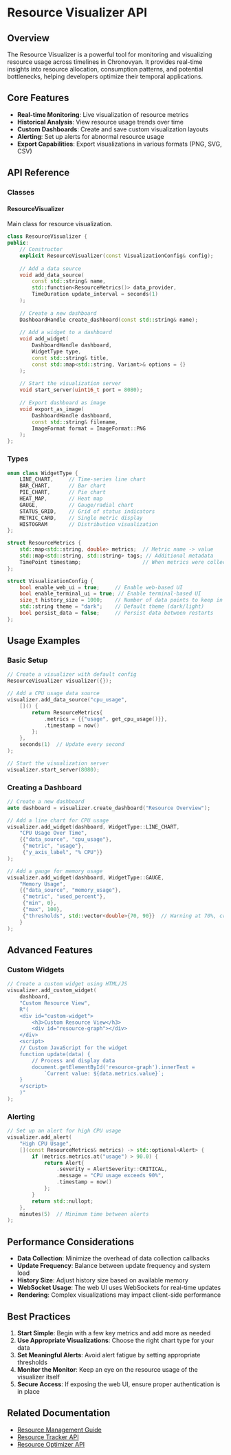# Resource Visualizer API

## Overview
The Resource Visualizer is a powerful tool for monitoring and visualizing resource usage across timelines in Chronovyan. It provides real-time insights into resource allocation, consumption patterns, and potential bottlenecks, helping developers optimize their temporal applications.

## Core Features

- **Real-time Monitoring**: Live visualization of resource metrics
- **Historical Analysis**: View resource usage trends over time
- **Custom Dashboards**: Create and save custom visualization layouts
- **Alerting**: Set up alerts for abnormal resource usage
- **Export Capabilities**: Export visualizations in various formats (PNG, SVG, CSV)

## API Reference

### Classes

#### ResourceVisualizer
Main class for resource visualization.

```cpp
class ResourceVisualizer {
public:
    // Constructor
    explicit ResourceVisualizer(const VisualizationConfig& config);
    
    // Add a data source
    void add_data_source(
        const std::string& name,
        std::function<ResourceMetrics()> data_provider,
        TimeDuration update_interval = seconds(1)
    );
    
    // Create a new dashboard
    DashboardHandle create_dashboard(const std::string& name);
    
    // Add a widget to a dashboard
    void add_widget(
        DashboardHandle dashboard,
        WidgetType type,
        const std::string& title,
        const std::map<std::string, Variant>& options = {}
    );
    
    // Start the visualization server
    void start_server(uint16_t port = 8080);
    
    // Export dashboard as image
    void export_as_image(
        DashboardHandle dashboard,
        const std::string& filename,
        ImageFormat format = ImageFormat::PNG
    );
};
```

### Types

```cpp
enum class WidgetType {
    LINE_CHART,     // Time-series line chart
    BAR_CHART,      // Bar chart
    PIE_CHART,      // Pie chart
    HEAT_MAP,       // Heat map
    GAUGE,          // Gauge/radial chart
    STATUS_GRID,    // Grid of status indicators
    METRIC_CARD,    // Single metric display
    HISTOGRAM       // Distribution visualization
};

struct ResourceMetrics {
    std::map<std::string, double> metrics;  // Metric name -> value
    std::map<std::string, std::string> tags; // Additional metadata
    TimePoint timestamp;                    // When metrics were collected
};

struct VisualizationConfig {
    bool enable_web_ui = true;     // Enable web-based UI
    bool enable_terminal_ui = true; // Enable terminal-based UI
    size_t history_size = 1000;    // Number of data points to keep in history
    std::string theme = "dark";    // Default theme (dark/light)
    bool persist_data = false;     // Persist data between restarts
};
```

## Usage Examples

### Basic Setup

```cpp
// Create a visualizer with default config
ResourceVisualizer visualizer({});

// Add a CPU usage data source
visualizer.add_data_source("cpu_usage", 
    []() {
        return ResourceMetrics{
            .metrics = {{"usage", get_cpu_usage()}},
            .timestamp = now()
        };
    },
    seconds(1)  // Update every second
);

// Start the visualization server
visualizer.start_server(8080);
```

### Creating a Dashboard

```cpp
// Create a new dashboard
auto dashboard = visualizer.create_dashboard("Resource Overview");

// Add a line chart for CPU usage
visualizer.add_widget(dashboard, WidgetType::LINE_CHART, 
    "CPU Usage Over Time",
    {{"data_source", "cpu_usage"},
     {"metric", "usage"},
     {"y_axis_label", "% CPU"}}
);

// Add a gauge for memory usage
visualizer.add_widget(dashboard, WidgetType::GAUGE,
    "Memory Usage",
    {{"data_source", "memory_usage"},
     {"metric", "used_percent"},
     {"min", 0},
     {"max", 100},
     {"thresholds", std::vector<double>{70, 90}}  // Warning at 70%, critical at 90%
    }
);
```

## Advanced Features

### Custom Widgets

```cpp
// Create a custom widget using HTML/JS
visualizer.add_custom_widget(
    dashboard,
    "Custom Resource View",
    R"(
    <div id="custom-widget">
        <h3>Custom Resource View</h3>
        <div id="resource-graph"></div>
    </div>
    <script>
    // Custom JavaScript for the widget
    function update(data) {
        // Process and display data
        document.getElementById('resource-graph').innerText = 
            `Current value: ${data.metrics.value}`;
    }
    </script>
    )"
);
```

### Alerting

```cpp
// Set up an alert for high CPU usage
visualizer.add_alert(
    "High CPU Usage",
    [](const ResourceMetrics& metrics) -> std::optional<Alert> {
        if (metrics.metrics.at("usage") > 90.0) {
            return Alert{
                .severity = AlertSeverity::CRITICAL,
                .message = "CPU usage exceeds 90%",
                .timestamp = now()
            };
        }
        return std::nullopt;
    },
    minutes(5)  // Minimum time between alerts
);
```

## Performance Considerations

- **Data Collection**: Minimize the overhead of data collection callbacks
- **Update Frequency**: Balance between update frequency and system load
- **History Size**: Adjust history size based on available memory
- **WebSocket Usage**: The web UI uses WebSockets for real-time updates
- **Rendering**: Complex visualizations may impact client-side performance

## Best Practices

1. **Start Simple**: Begin with a few key metrics and add more as needed
2. **Use Appropriate Visualizations**: Choose the right chart type for your data
3. **Set Meaningful Alerts**: Avoid alert fatigue by setting appropriate thresholds
4. **Monitor the Monitor**: Keep an eye on the resource usage of the visualizer itself
5. **Secure Access**: If exposing the web UI, ensure proper authentication is in place

## Related Documentation

- [Resource Management Guide](../guides/resource_management.md)
- [Resource Tracker API](./resource_tracker.md)
- [Resource Optimizer API](./resource_optimizer.md)
